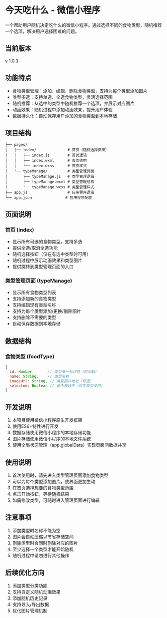 # 今天吃什么 - 微信小程序

一个帮助用户随机决定吃什么的微信小程序。通过选择不同的食物类型，随机推荐一个选项，解决用户选择困难的问题。

## 当前版本
v 1.0.3


## 功能特点

- 食物类型管理：添加、编辑、删除食物类型，支持为每个类型添加图片
- 类型多选：支持单选、全选食物类型，灵活选择范围
- 随机推荐：从选中的类型中随机推荐一个选项，并展示对应图片
- 动画效果：随机过程中添加动画效果，提升用户体验
- 数据持久化：自动保存用户添加的食物类型到本地存储

## 项目结构

```
├── pages/
│   ├── index/              # 首页（随机选择页面）
│   │   ├── index.js        # 首页逻辑
│   │   ├── index.wxml      # 首页结构
│   │   └── index.wxss      # 首页样式
│   └── typeManage/         # 类型管理页面
│       ├── typeManage.js   # 类型管理逻辑
│       ├── typeManage.wxml # 类型管理结构
│       └── typeManage.wxss # 类型管理样式
├── app.js                  # 应用程序逻辑
└── app.json               # 应用程序配置
```

## 页面说明

### 首页 (index)

- 显示所有可选的食物类型，支持多选
- 提供全选/取消全选功能
- 随机选择按钮（仅在有选中类型时可用）
- 随机过程中展示动画效果和类型图片
- 提供跳转到类型管理页面的入口

### 类型管理页面 (typeManage)

- 显示所有食物类型列表
- 支持添加新的食物类型
- 支持编辑现有类型名称
- 支持为每个类型添加/更换/删除图片
- 支持删除不需要的类型
- 自动保存数据到本地存储

## 数据结构

### 食物类型 (foodType)

```javascript
{
  id: Number,      // 类型唯一标识符（时间戳）
  name: String,    // 类型名称
  imageUrl: String, // 类型图片地址（可选）
  selected: Boolean // 是否被选中（仅在首页使用）
}
```

## 开发说明

1. 本项目使用微信小程序原生开发框架
2. 使用ES6+特性进行开发
3. 数据存储使用微信小程序的本地存储功能
4. 图片存储使用微信小程序的本地文件系统
5. 使用全局状态管理（app.globalData）实现页面间数据共享

## 使用说明

1. 首次使用时，请先进入类型管理页面添加食物类型
2. 可以为每个类型添加图片，使界面更加生动
3. 在首页选择想要的食物类型范围
4. 点击开始按钮，等待随机结果
5. 如需修改类型，可随时进入管理页面进行编辑

## 注意事项

1. 添加类型时名称不能为空
2. 图片会自动压缩以节省存储空间
3. 删除类型时会同时删除对应的图片
4. 至少选择一个类型才能开始随机
5. 随机过程中请勿进行其他操作

## 后续优化方向

1. 添加类型分类功能
2. 支持自定义随机动画效果
3. 添加随机历史记录
4. 支持导入/导出数据
5. 优化图片管理机制